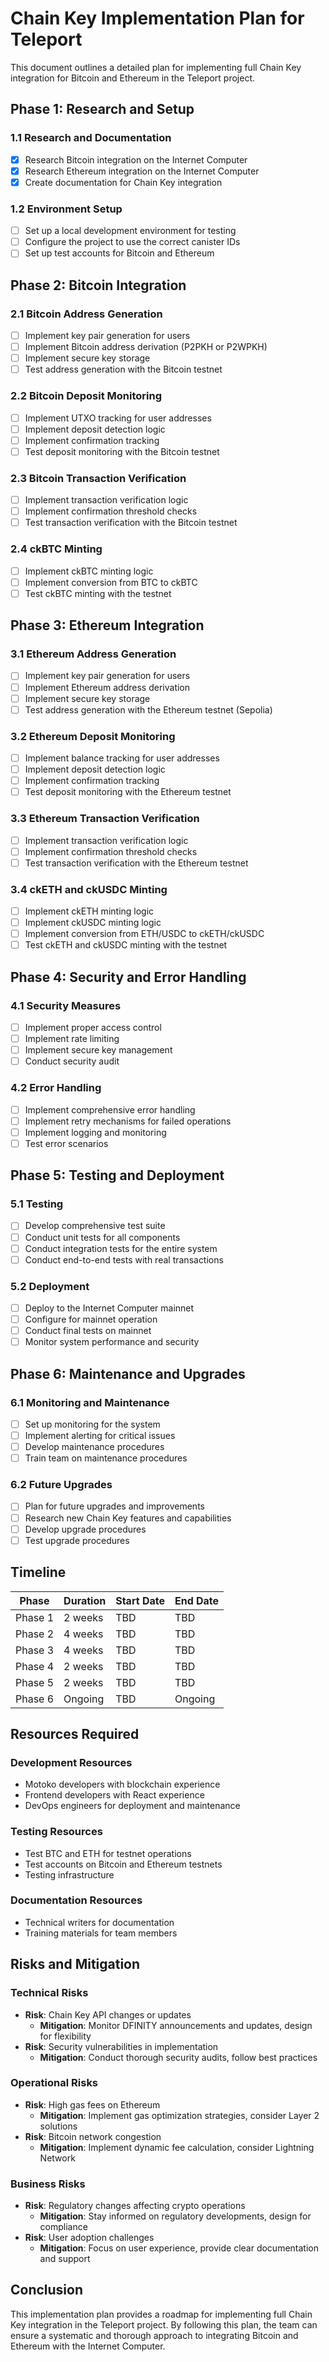 # Chain Key Implementation Plan for Teleport

This document outlines a detailed plan for implementing full Chain Key integration for Bitcoin and Ethereum in the Teleport project.

## Phase 1: Research and Setup

### 1.1 Research and Documentation
- [x] Research Bitcoin integration on the Internet Computer
- [x] Research Ethereum integration on the Internet Computer
- [x] Create documentation for Chain Key integration

### 1.2 Environment Setup
- [ ] Set up a local development environment for testing
- [ ] Configure the project to use the correct canister IDs
- [ ] Set up test accounts for Bitcoin and Ethereum

## Phase 2: Bitcoin Integration

### 2.1 Bitcoin Address Generation
- [ ] Implement key pair generation for users
- [ ] Implement Bitcoin address derivation (P2PKH or P2WPKH)
- [ ] Implement secure key storage
- [ ] Test address generation with the Bitcoin testnet

### 2.2 Bitcoin Deposit Monitoring
- [ ] Implement UTXO tracking for user addresses
- [ ] Implement deposit detection logic
- [ ] Implement confirmation tracking
- [ ] Test deposit monitoring with the Bitcoin testnet

### 2.3 Bitcoin Transaction Verification
- [ ] Implement transaction verification logic
- [ ] Implement confirmation threshold checks
- [ ] Test transaction verification with the Bitcoin testnet

### 2.4 ckBTC Minting
- [ ] Implement ckBTC minting logic
- [ ] Implement conversion from BTC to ckBTC
- [ ] Test ckBTC minting with the testnet

## Phase 3: Ethereum Integration

### 3.1 Ethereum Address Generation
- [ ] Implement key pair generation for users
- [ ] Implement Ethereum address derivation
- [ ] Implement secure key storage
- [ ] Test address generation with the Ethereum testnet (Sepolia)

### 3.2 Ethereum Deposit Monitoring
- [ ] Implement balance tracking for user addresses
- [ ] Implement deposit detection logic
- [ ] Implement confirmation tracking
- [ ] Test deposit monitoring with the Ethereum testnet

### 3.3 Ethereum Transaction Verification
- [ ] Implement transaction verification logic
- [ ] Implement confirmation threshold checks
- [ ] Test transaction verification with the Ethereum testnet

### 3.4 ckETH and ckUSDC Minting
- [ ] Implement ckETH minting logic
- [ ] Implement ckUSDC minting logic
- [ ] Implement conversion from ETH/USDC to ckETH/ckUSDC
- [ ] Test ckETH and ckUSDC minting with the testnet

## Phase 4: Security and Error Handling

### 4.1 Security Measures
- [ ] Implement proper access control
- [ ] Implement rate limiting
- [ ] Implement secure key management
- [ ] Conduct security audit

### 4.2 Error Handling
- [ ] Implement comprehensive error handling
- [ ] Implement retry mechanisms for failed operations
- [ ] Implement logging and monitoring
- [ ] Test error scenarios

## Phase 5: Testing and Deployment

### 5.1 Testing
- [ ] Develop comprehensive test suite
- [ ] Conduct unit tests for all components
- [ ] Conduct integration tests for the entire system
- [ ] Conduct end-to-end tests with real transactions

### 5.2 Deployment
- [ ] Deploy to the Internet Computer mainnet
- [ ] Configure for mainnet operation
- [ ] Conduct final tests on mainnet
- [ ] Monitor system performance and security

## Phase 6: Maintenance and Upgrades

### 6.1 Monitoring and Maintenance
- [ ] Set up monitoring for the system
- [ ] Implement alerting for critical issues
- [ ] Develop maintenance procedures
- [ ] Train team on maintenance procedures

### 6.2 Future Upgrades
- [ ] Plan for future upgrades and improvements
- [ ] Research new Chain Key features and capabilities
- [ ] Develop upgrade procedures
- [ ] Test upgrade procedures

## Timeline

| Phase | Duration | Start Date | End Date |
|-------|----------|------------|----------|
| Phase 1 | 2 weeks | TBD | TBD |
| Phase 2 | 4 weeks | TBD | TBD |
| Phase 3 | 4 weeks | TBD | TBD |
| Phase 4 | 2 weeks | TBD | TBD |
| Phase 5 | 2 weeks | TBD | TBD |
| Phase 6 | Ongoing | TBD | Ongoing |

## Resources Required

### Development Resources
- Motoko developers with blockchain experience
- Frontend developers with React experience
- DevOps engineers for deployment and maintenance

### Testing Resources
- Test BTC and ETH for testnet operations
- Test accounts on Bitcoin and Ethereum testnets
- Testing infrastructure

### Documentation Resources
- Technical writers for documentation
- Training materials for team members

## Risks and Mitigation

### Technical Risks
- **Risk**: Chain Key API changes or updates
  - **Mitigation**: Monitor DFINITY announcements and updates, design for flexibility
- **Risk**: Security vulnerabilities in implementation
  - **Mitigation**: Conduct thorough security audits, follow best practices

### Operational Risks
- **Risk**: High gas fees on Ethereum
  - **Mitigation**: Implement gas optimization strategies, consider Layer 2 solutions
- **Risk**: Bitcoin network congestion
  - **Mitigation**: Implement dynamic fee calculation, consider Lightning Network

### Business Risks
- **Risk**: Regulatory changes affecting crypto operations
  - **Mitigation**: Stay informed on regulatory developments, design for compliance
- **Risk**: User adoption challenges
  - **Mitigation**: Focus on user experience, provide clear documentation and support

## Conclusion

This implementation plan provides a roadmap for implementing full Chain Key integration in the Teleport project. By following this plan, the team can ensure a systematic and thorough approach to integrating Bitcoin and Ethereum with the Internet Computer.
